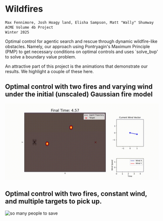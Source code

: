 # Wildfires
	Max Fennimore, Josh Hoagy land, Elisha Sampson, Matt "Wally" Shumway
	ACME Volume 4b Project
	Winter 2025

Optimal control for agentic search and rescue through dynamic wildfire-like obstacles. Namely, our approach using Pontryagin's Maximum Principle (PMP) to get necessary conditions on optimal controls and uses `solve_bvp' to solve a boundary value problem. 

An attractive part of this project is the animations that demonstrate our results. We highlight a couple of these here.

## Optimal control with two fires and varying wind under the initial (unscaled) Gaussian fire model

![intial fire model](animations/fire2_drone_varyw.gif)


## Optimal control with two fires, constant wind, and multiple targets to pick up. 

![so many people to save](animations/so_many_people_to_save.gif)

